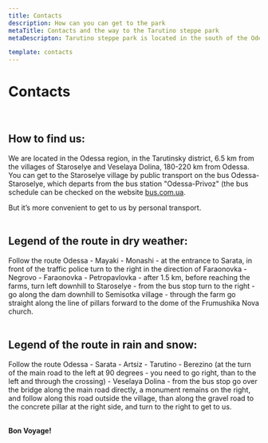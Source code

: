```yaml
---
title: Contacts
description: How can you can get to the park
metaTitle: Contacts and the way to the Tarutino steppe park
metaDescripton: Tarutino steppe park is located in the south of the Odessa region, you can get here by personal transport along the specified route, as well as by public bus.

template: contacts
---
```


# Contacts

<br />

## How to find us:

We are located in the Odessa region, in the Tarutinsky district, 6.5 km from the villages of Staroselye and Veselaya Dolina, 180-220 km from Odessa. You can get to the Staroselye village by public transport on the bus Odessa-Staroselye, which departs from the bus station "Odessa-Privoz" (the bus schedule can be checked on the website [bus.com.ua](http://bus.com.ua/).

But it’s more convenient to get to us by personal transport.  
<br />

## Legend of the route in dry weather:

Follow the route Odessa - Mayaki - Monashi - at the entrance to Sarata, in front of the traffic police turn to the right in the direction of Faraonovka - Negrovo - Faraonovka - Petropavlovka - after 1.5 km, before reaching the farms, turn left downhill to Staroselye - from the bus stop turn to the right - go along the dam downhill to Semisotka village - through the farm go straight along the line of pillars forward to the dome of the Frumushika Nova church.  
<br />

## Legend of the route in rain and snow:

Follow the route Odessa - Sarata - Artsiz - Tarutino - Berezino (at the turn of the main road to the left at 90 degrees - you need to go right, than to the left and through the crossing) - Veselaya Dolina - from the bus stop go over the bridge along the main road directly, a monument remains on the right, and follow along this road outside the village, than along the gravel road to the concrete pillar at the right side, and turn to the right to get to us.  
<br />

**Bon Voyage!**

